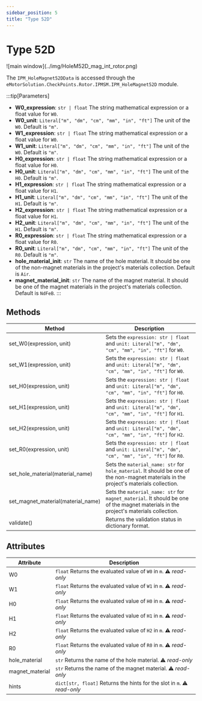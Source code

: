 ```yaml
---
sidebar_position: 5
title: "Type 52D"
---
```

# Type 52D

<p class="ems">![main window](../img/HoleM52D_mag_int_rotor.png)</p>

The `IPM_HoleMagnet52DData` is accessed through the `eMotorSolution.CheckPoints.Rotor.IPMSM.IPM_HoleMagnet52D` module.

:::tip[Parameters]
- **W0_expression**: `str | float` The string mathematical expression or a float value for `W0`.
- **W0_unit**: `Literal["m", "dm", "cm", "mm", "in", "ft"]` The unit of the `W0`. Default is `"m"`.
- **W1_expression**: `str | float` The string mathematical expression or a float value for `W0`.
- **W1_unit**: `Literal["m", "dm", "cm", "mm", "in", "ft"]` The unit of the `W0`. Default is `"m"`.
- **H0_expression**: `str | float` The string mathematical expression or a float value for `H0`.
- **H0_unit**: `Literal["m", "dm", "cm", "mm", "in", "ft"]` The unit of the `H0`. Default is `"m"`.
- **H1_expression**: `str | float` The string mathematical expression or a float value for `H1`.
- **H1_unit**: `Literal["m", "dm", "cm", "mm", "in", "ft"]` The unit of the `H1`. Default is `"m"`.
- **H2_expression**: `str | float` The string mathematical expression or a float value for `H1`.
- **H2_unit**: `Literal["m", "dm", "cm", "mm", "in", "ft"]` The unit of the `H1`. Default is `"m"`.
- **R0_expression**: `str | float` The string mathematical expression or a float value for `R0`.
- **R0_unit**: `Literal["m", "dm", "cm", "mm", "in", "ft"]` The unit of the `R0`. Default is `"m"`.
- **hole_material_init**: `str` The name of the hole material. It should be one of the non-magnet materials in the project's materials collection. Default is `Air`.
- **magnet_material_init**: `str` The name of the magnet material. It should be one of the magnet materials in the project's materials collection. Default is `NdFeB`.
:::

## Methods
| Method | Description |
|--------|-------------|
| set_W0(expression, unit) | Sets the `expression: str \| float` and `unit: Literal["m", "dm", "cm", "mm", "in", "ft"]` for `W0`. |
| set_W1(expression, unit) | Sets the `expression: str \| float` and `unit: Literal["m", "dm", "cm", "mm", "in", "ft"]` for `W0`. |
| set_H0(expression, unit) | Sets the `expression: str \| float` and `unit: Literal["m", "dm", "cm", "mm", "in", "ft"]` for `H0`. |
| set_H1(expression, unit) | Sets the `expression: str \| float` and `unit: Literal["m", "dm", "cm", "mm", "in", "ft"]` for `H1`. |
| set_H2(expression, unit) | Sets the `expression: str \| float` and `unit: Literal["m", "dm", "cm", "mm", "in", "ft"]` for `H2`. |
| set_R0(expression, unit) | Sets the `expression: str \| float` and `unit: Literal["m", "dm", "cm", "mm", "in", "ft"]` for `R0`. |
| set_hole_material(material_name) | Sets the `material_name: str` for `hole_material`. It should be one of the non-magnet materials in the project's materials collection. |
| set_magnet_material(material_name) | Sets the `material_name: str` for `magnet_material`. It should be one of the magnet materials in the project's materials collection. |
| validate() | Returns the validation status in dictionary format. |

## Attributes
| Attribute | Description |
|---|---|
| W0 | `float` Returns the evaluated value of `W0` in `m`. :warning: *read-only* |
| W1 | `float` Returns the evaluated value of `W1` in `m`. :warning: *read-only* |
| H0 | `float` Returns the evaluated value of `H0` in `m`. :warning: *read-only* |
| H1 | `float` Returns the evaluated value of `H1` in `m`. :warning: *read-only* |
| H2 | `float` Returns the evaluated value of `H2` in `m`. :warning: *read-only* |
| R0 | `float` Returns the evaluated value of `R0` in `m`. :warning: *read-only* |
| hole_material | `str` Returns the name of the hole material. :warning: *read-only* |
| magnet_material | `str` Returns the name of the magnet material. :warning: *read-only* |
| hints | `dict[str, float]` Returns the hints for the slot in `m`. :warning: *read-only* |
